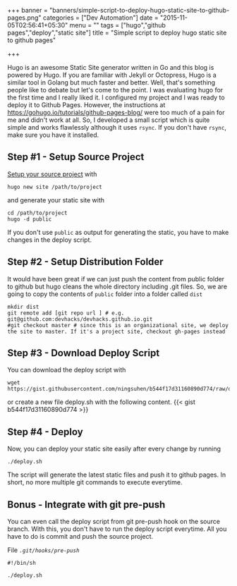 +++
banner = "banners/simple-script-to-deploy-hugo-static-site-to-github-pages.png"
categories = ["Dev Automation"]
date = "2015-11-05T02:56:41+05:30"
menu = ""
tags = ["hugo","github pages","deploy","static site"]
title = "Simple script to deploy hugo static site to github pages"

+++

Hugo is an awesome Static Site generator written in Go and this blog is powered by Hugo. If you are familiar with Jekyll or Octopress, Hugo is a similar tool in Golang but much faster and better. Well, that's something people like to debate but let's come to the point. I was evaluating hugo for the first time and I really liked it. I configured my project and I was ready to deploy it to Github Pages. However, the instructions at https://gohugo.io/tutorials/github-pages-blog/ were too much of a pain for me and didn't work at all. So, I developed a small script which is quite simple and works flawlessly although it uses `rsync`. If you don't have `rsync`, make sure you have it installed. 

## Step #1 - Setup Source Project

[Setup your source project](https://gohugo.io/overview/quickstart/) with 
```
hugo new site /path/to/project
```
and generate your static site with
```
cd /path/to/project
hugo -d public
```
If you don't use `public` as output for generating the static, you have to make changes in the deploy script.

## Step #2 - Setup Distribution Folder
It would have been great if we can just push the content from public folder to github but hugo cleans the whole directory including .git files. So, we are going to copy the contents of `public` folder into a folder called `dist`
```
mkdir dist
git remote add [git repo url ] # e.g. git@github.com:devhacks/devhacks.github.io.git
#git checkout master # since this is an organizational site, we deploy the site to master. If it's a project site, checkout gh-pages instead
```

## Step #3 - Download Deploy Script
You can download the deploy script with 
```
wget https://gist.githubusercontent.com/ningsuhen/b544f17d31160890d774/raw/deploy.sh
```
or create a new file deploy.sh with the following content.
 {{< gist b544f17d31160890d774 >}} 

## Step #4 - Deploy
Now, you can deploy your static site easily after every change by running 
```
./deploy.sh
```
The script will generate the latest static files and push it to github pages. In short, no more multiple git commands to execute everytime.

## Bonus - Integrate with git pre-push
You can even call the deploy script from git pre-push hook on the source branch. With this, you don't have to run the deploy script everytime. All you have to do is commit and push the source project.

File *`.git/hooks/pre-push`*
```
#!/bin/sh

./deploy.sh

```



